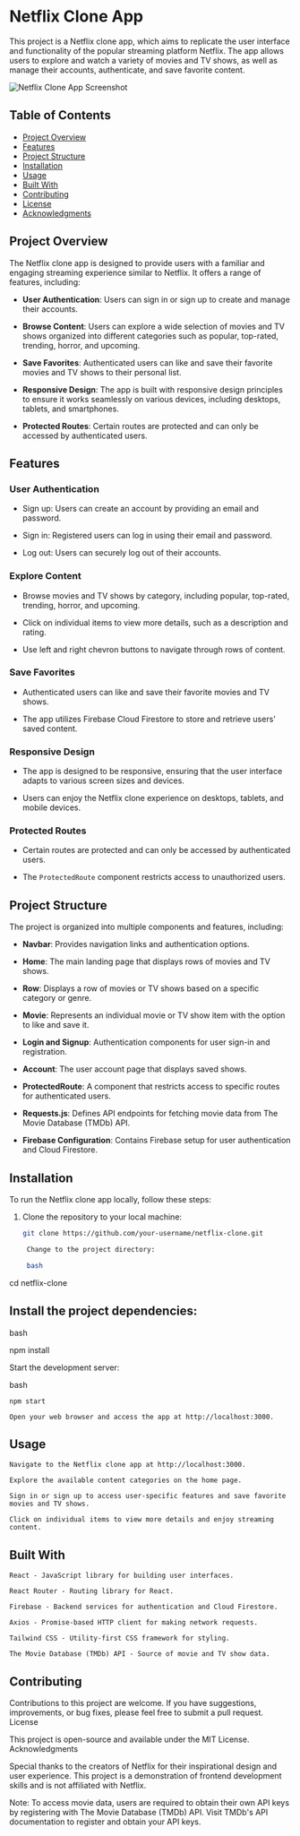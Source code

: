# Netflix Clone App

This project is a Netflix clone app, which aims to replicate the user interface and functionality of the popular streaming platform Netflix. The app allows users to explore and watch a variety of movies and TV shows, as well as manage their accounts, authenticate, and save favorite content.

![Netflix Clone App Screenshot](https://drive.google.com/file/d/1tbouK45HvUWfUGOyjR4KefheG_HMFeuV/view?usp=sharing)

## Table of Contents

- [Project Overview](#project-overview)
- [Features](#features)
- [Project Structure](#project-structure)
- [Installation](#installation)
- [Usage](#usage)
- [Built With](#built-with)
- [Contributing](#contributing)
- [License](#license)
- [Acknowledgments](#acknowledgments)

## Project Overview

The Netflix clone app is designed to provide users with a familiar and engaging streaming experience similar to Netflix. It offers a range of features, including:

- **User Authentication**: Users can sign in or sign up to create and manage their accounts.

- **Browse Content**: Users can explore a wide selection of movies and TV shows organized into different categories such as popular, top-rated, trending, horror, and upcoming.

- **Save Favorites**: Authenticated users can like and save their favorite movies and TV shows to their personal list.

- **Responsive Design**: The app is built with responsive design principles to ensure it works seamlessly on various devices, including desktops, tablets, and smartphones.

- **Protected Routes**: Certain routes are protected and can only be accessed by authenticated users.

## Features

### User Authentication

- Sign up: Users can create an account by providing an email and password.

- Sign in: Registered users can log in using their email and password.

- Log out: Users can securely log out of their accounts.

### Explore Content

- Browse movies and TV shows by category, including popular, top-rated, trending, horror, and upcoming.

- Click on individual items to view more details, such as a description and rating.

- Use left and right chevron buttons to navigate through rows of content.

### Save Favorites

- Authenticated users can like and save their favorite movies and TV shows.

- The app utilizes Firebase Cloud Firestore to store and retrieve users' saved content.

### Responsive Design

- The app is designed to be responsive, ensuring that the user interface adapts to various screen sizes and devices.

- Users can enjoy the Netflix clone experience on desktops, tablets, and mobile devices.

### Protected Routes

- Certain routes are protected and can only be accessed by authenticated users.

- The `ProtectedRoute` component restricts access to unauthorized users.

## Project Structure

The project is organized into multiple components and features, including:

- **Navbar**: Provides navigation links and authentication options.

- **Home**: The main landing page that displays rows of movies and TV shows.

- **Row**: Displays a row of movies or TV shows based on a specific category or genre.

- **Movie**: Represents an individual movie or TV show item with the option to like and save it.

- **Login and Signup**: Authentication components for user sign-in and registration.

- **Account**: The user account page that displays saved shows.

- **ProtectedRoute**: A component that restricts access to specific routes for authenticated users.

- **Requests.js**: Defines API endpoints for fetching movie data from The Movie Database (TMDb) API.

- **Firebase Configuration**: Contains Firebase setup for user authentication and Cloud Firestore.

## Installation

To run the Netflix clone app locally, follow these steps:

1. Clone the repository to your local machine:

   ```bash
   git clone https://github.com/your-username/netflix-clone.git

    Change to the project directory:

    bash

cd netflix-clone

## Install the project dependencies:

bash

npm install

Start the development server:

bash

    npm start

    Open your web browser and access the app at http://localhost:3000.

## Usage

    Navigate to the Netflix clone app at http://localhost:3000.

    Explore the available content categories on the home page.

    Sign in or sign up to access user-specific features and save favorite movies and TV shows.

    Click on individual items to view more details and enjoy streaming content.

## Built With

    React - JavaScript library for building user interfaces.

    React Router - Routing library for React.

    Firebase - Backend services for authentication and Cloud Firestore.

    Axios - Promise-based HTTP client for making network requests.

    Tailwind CSS - Utility-first CSS framework for styling.

    The Movie Database (TMDb) API - Source of movie and TV show data.

## Contributing

Contributions to this project are welcome. If you have suggestions, improvements, or bug fixes, please feel free to submit a pull request.
License

This project is open-source and available under the MIT License.
Acknowledgments

Special thanks to the creators of Netflix for their inspirational design and user experience. This project is a demonstration of frontend development skills and is not affiliated with Netflix.

Note: To access movie data, users are required to obtain their own API keys by registering with The Movie Database (TMDb) API. Visit TMDb's API documentation to register and obtain your API keys.

